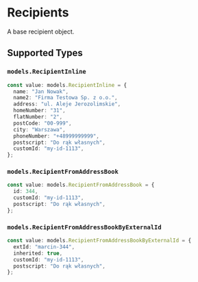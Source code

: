 # Recipients

A base recipient object.


## Supported Types

### `models.RecipientInline`

```typescript
const value: models.RecipientInline = {
  name: "Jan Nowak",
  name2: "Firma Testowa Sp. z o.o.",
  address: "ul. Aleje Jerozolimskie",
  homeNumber: "31",
  flatNumber: "2",
  postCode: "00-999",
  city: "Warszawa",
  phoneNumber: "+48999999999",
  postscript: "Do rąk własnych",
  customId: "my-id-1113",
};
```

### `models.RecipientFromAddressBook`

```typescript
const value: models.RecipientFromAddressBook = {
  id: 344,
  customId: "my-id-1113",
  postscript: "Do rąk własnych",
};
```

### `models.RecipientFromAddressBookByExternalId`

```typescript
const value: models.RecipientFromAddressBookByExternalId = {
  extId: "marcin-344",
  inherited: true,
  customId: "my-id-1113",
  postscript: "Do rąk własnych",
};
```

